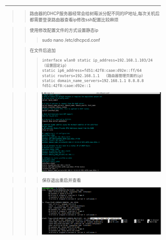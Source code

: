 ****
>> 路由器的DHCP服务器经常会给树莓派分配不同的IP地址,每次关机后都需要登录路由器查看ip修改ssh配置比较麻烦

>> 使用修改配置文件的方式设置静态ip
>>> sudo nano /etc/dhcpcd.conf
>
>> 在文件后追加 
>>>```
>>>interface wlan0 static ip_address=192.168.1.103/24 （设置固定ip）
>>>static ip6_address=fd51:42f8:caae:d92e::ff/64
>>>static routers=192.168.1.1  （路由器管理页面的ip）
>>>static domain_name_servers=192.168.1.1 8.8.8.8 fd51:42f8:caae:d92e::1

>>>![static_ip_setting.png](..//images//static_ip_setting.png)

>>>保存退出重启并查看

>>>![static_ip.png](..//images//static_ip.png)
